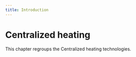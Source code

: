 ```yaml
---
title: Introduction
---
```


# Centralized heating

This chapter regroups the Centralized heating technologies.

